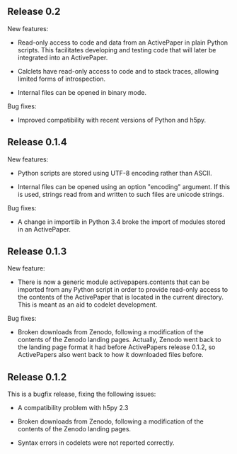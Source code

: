 Release 0.2
-----------

New features:

 - Read-only access to code and data from an ActivePaper in plain
   Python scripts. This facilitates developing and testing code
   that will later be integrated into an ActivePaper.

 - Calclets have read-only access to code and to stack traces,
   allowing limited forms of introspection.

 - Internal files can be opened in binary mode.

Bug fixes:

 - Improved compatibility with recent versions of Python and h5py.

Release 0.1.4
-------------

New features:

  - Python scripts are stored using UTF-8 encoding rather than ASCII.

  - Internal files can be opened using an option "encoding" argument.
    If this is used, strings read from and written to such files
    are unicode strings.

Bug fixes:

 - A change in importlib in Python 3.4 broke the import of modules
   stored in an ActivePaper.

Release 0.1.3
-------------

New feature:

 - There is now a generic module activepapers.contents that can be
   imported from any Python script in order to provide read-only
   access to the contents of the ActivePaper that is located in the
   current directory. This is meant as an aid to codelet development.

Bug fixes:

 - Broken downloads from Zenodo, following a modification of the contents
   of the Zenodo landing pages. Actually, Zenodo went back to the
   landing page format it had before ActivePapers release 0.1.2,
   so ActivePapers also went back to how it downloaded files before.


Release 0.1.2
-------------

This is a bugfix release, fixing the following issues:

 - A compatibility problem with h5py 2.3

 - Broken downloads from Zenodo, following a modification of the contents
   of the Zenodo landing pages.

 - Syntax errors in codelets were not reported correctly.

